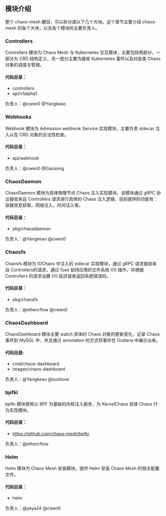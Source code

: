 ## 模块介绍

整个 chaos-mesh 醒目，可以拆分成以下几个大块。这个章节主要介绍 chaos-mesh 的各个大块，以及各个模块的主要负责人。


### Controllers   

Controllers 模块为 Chaos Mesh 与 Kubernetes 交互模块，主要包括两部分，一部分为 CRD 结构定义，另一部分主要为接收 Kubernetes 事件以及对各类 Chaos 对象的调度与管理。

#### 代码目录：

- controllers 
- api/v1alpha1

负责人：@cwen0 @Yangkeao 

### Webhooks  

Webhook 模块为 Admission webhook Service 实现模块，主要负责 sidecar 注入以及 CRD 对象的合法性检查。 

#### 代码目录：

- api/webhook

负责人：@cwen0 @Gaosong 

### ChaosDaemon  

ChasoDaemon 模块为具体物理节点 Chaos 注入实现模块，该模块通过 gRPC 协议接收来自 Controllers 请求进行具体的 Chaos 注入逻辑，目前提供的功能有： 容器信息获取，网络注入，时间注入等。 

#### 代码目录：

- pkg/chaosdaemon

负责人：@Yangkeao @cwen0 

### Chaosfs   

Chaosfs 模块为 IOChaos 中注入的 sidecar 实现模块，通过 gRPC 请求接收来自 Controllers的请求，通过 fuse 劫持应用的文件系统 I/O 操作，并根据 Controllers 的请求设置 I/O 延迟或者返回系统错误码。 

#### 代码目录：

- pkg/chaosfs

负责人：@ethercflow @cwen0 

### ChaosDashboard   

ChaosDashboard 模块主要 watch 具体的 Chaos 对象的更新变化，记录 Chaos 事件到 MySQL 中，并且通过 annotation 的方式将事件在 Grafana 中展示出来。 

#### 代码目录:

- cmd/chaos-dashboard
- images/chaos-dashboard

负责人：@Yangkeao @lucklove 

### bpfki 

bpfki 模块使用以 BPF 为基础的内核注入服务，为 KernelChaos 具体 Chaos 行为实现模块。 

#### 代码目录：

- https://github.com/chaos-mesh/bpfki

负责人：@ethercflow 

### Helm 

Helm 模块为 Chaos Mesh 安装模块，提供 Helm 安装 Chaos Mesh 的相关配置文件。 

#### 代码目录：

- helm

负责人：@yeya24 @cwen0
